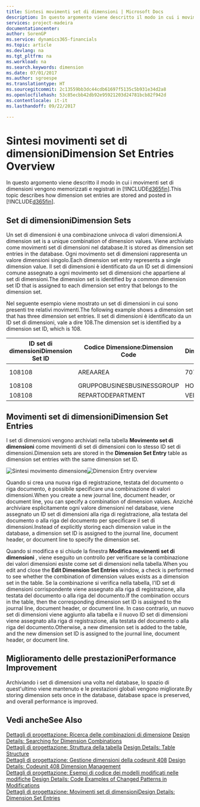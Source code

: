 ```yaml
---
title: Sintesi movimenti set di dimensioni | Microsoft Docs
description: In questo argomento viene descritto il modo in cui i movimenti set di dimensioni vengono memorizzati e registrati in [!INCLUDE[d365fin](includes/d365fin_md.md)].
services: project-madeira
documentationcenter: 
author: SorenGP
ms.service: dynamics365-financials
ms.topic: article
ms.devlang: na
ms.tgt_pltfrm: na
ms.workload: na
ms.search.keywords: dimension
ms.date: 07/01/2017
ms.author: sgroespe
ms.translationtype: HT
ms.sourcegitcommit: 2c13559bb3dc44cdb61697f5135c5b931e34d2a8
ms.openlocfilehash: 53c85ecbb42db92e95921203d24781bcb82f942d
ms.contentlocale: it-it
ms.lasthandoff: 09/22/2017

---
```

# <a name="dimension-set-entries-overview"></a><span data-ttu-id="a3b01-103">Sintesi movimenti set di dimensioni</span><span class="sxs-lookup"><span data-stu-id="a3b01-103">Dimension Set Entries Overview</span></span>
<span data-ttu-id="a3b01-104">In questo argomento viene descritto il modo in cui i movimenti set di dimensioni vengono memorizzati e registrati in [!INCLUDE[d365fin](includes/d365fin_md.md)].</span><span class="sxs-lookup"><span data-stu-id="a3b01-104">This topic describes how dimension set entries are stored and posted in [!INCLUDE[d365fin](includes/d365fin_md.md)].</span></span>  
  
## <a name="dimension-sets"></a><span data-ttu-id="a3b01-105">Set di dimensioni</span><span class="sxs-lookup"><span data-stu-id="a3b01-105">Dimension Sets</span></span>  
<span data-ttu-id="a3b01-106">Un set di dimensioni è una combinazione univoca di valori dimensioni.</span><span class="sxs-lookup"><span data-stu-id="a3b01-106">A dimension set is a unique combination of dimension values.</span></span> <span data-ttu-id="a3b01-107">Viene archiviato come movimenti set di dimensioni nel database.</span><span class="sxs-lookup"><span data-stu-id="a3b01-107">It is stored as dimension set entries in the database.</span></span> <span data-ttu-id="a3b01-108">Ogni movimento set di dimensioni rappresenta un valore dimensioni singolo.</span><span class="sxs-lookup"><span data-stu-id="a3b01-108">Each dimension set entry represents a single dimension value.</span></span> <span data-ttu-id="a3b01-109">Il set di dimensioni è identificato da un ID set di dimensioni comune assegnato a ogni movimento set di dimensioni che appartiene al set di dimensioni.</span><span class="sxs-lookup"><span data-stu-id="a3b01-109">The dimension set is identified by a common dimension set ID that is assigned to each dimension set entry that belongs to the dimension set.</span></span>  
  
<span data-ttu-id="a3b01-110">Nel seguente esempio viene mostrato un set di dimensioni in cui sono presenti tre relativi movimenti.</span><span class="sxs-lookup"><span data-stu-id="a3b01-110">The following example shows a dimension set that has three dimension set entries.</span></span> <span data-ttu-id="a3b01-111">Il set di dimensioni è identificato da un ID set di dimensioni, vale a dire 108.</span><span class="sxs-lookup"><span data-stu-id="a3b01-111">The dimension set is identified by a dimension set ID, which is 108.</span></span>  
  
|<span data-ttu-id="a3b01-112">ID set di dimensioni</span><span class="sxs-lookup"><span data-stu-id="a3b01-112">Dimension Set ID</span></span>|<span data-ttu-id="a3b01-113">Codice Dimensione:</span><span class="sxs-lookup"><span data-stu-id="a3b01-113">Dimension Code</span></span>|<span data-ttu-id="a3b01-114">Codice Valore Dimensioni:</span><span class="sxs-lookup"><span data-stu-id="a3b01-114">Dimension Value Code</span></span>|<span data-ttu-id="a3b01-115">Nome valore dimensioni</span><span class="sxs-lookup"><span data-stu-id="a3b01-115">Dimension Value Name</span></span>|  
|----------------------|--------------------|--------------------------|--------------------------|  
|<span data-ttu-id="a3b01-116">108</span><span class="sxs-lookup"><span data-stu-id="a3b01-116">108</span></span>|<span data-ttu-id="a3b01-117">AREA</span><span class="sxs-lookup"><span data-stu-id="a3b01-117">AREA</span></span>|<span data-ttu-id="a3b01-118">70</span><span class="sxs-lookup"><span data-stu-id="a3b01-118">70</span></span>|<span data-ttu-id="a3b01-119">Nord America</span><span class="sxs-lookup"><span data-stu-id="a3b01-119">America North</span></span>|  
|<span data-ttu-id="a3b01-120">108</span><span class="sxs-lookup"><span data-stu-id="a3b01-120">108</span></span>|<span data-ttu-id="a3b01-121">GRUPPOBUSINES</span><span class="sxs-lookup"><span data-stu-id="a3b01-121">BUSINESSGROUP</span></span>|<span data-ttu-id="a3b01-122">HOME</span><span class="sxs-lookup"><span data-stu-id="a3b01-122">HOME</span></span>|<span data-ttu-id="a3b01-123">Home</span><span class="sxs-lookup"><span data-stu-id="a3b01-123">Home</span></span>|  
|<span data-ttu-id="a3b01-124">108</span><span class="sxs-lookup"><span data-stu-id="a3b01-124">108</span></span>|<span data-ttu-id="a3b01-125">REPARTO</span><span class="sxs-lookup"><span data-stu-id="a3b01-125">DEPARTMENT</span></span>|<span data-ttu-id="a3b01-126">VENDITE</span><span class="sxs-lookup"><span data-stu-id="a3b01-126">SALES</span></span>|<span data-ttu-id="a3b01-127">Vendite</span><span class="sxs-lookup"><span data-stu-id="a3b01-127">Sales</span></span>|  
  
## <a name="dimension-set-entries"></a><span data-ttu-id="a3b01-128">Movimenti set di dimensioni</span><span class="sxs-lookup"><span data-stu-id="a3b01-128">Dimension Set Entries</span></span>  
<span data-ttu-id="a3b01-129">I set di dimensioni vengono archiviati nella tabella **Movimento set di dimensioni** come movimenti di set di dimensioni con lo stesso ID set di dimensioni.</span><span class="sxs-lookup"><span data-stu-id="a3b01-129">Dimension sets are stored in the **Dimension Set Entry** table as dimension set entries with the same dimension set ID.</span></span>  
  
<span data-ttu-id="a3b01-130">![Sintesi movimento dimensione](media/dimensionentrynav7.png "DimensionEntryNAV7")</span><span class="sxs-lookup"><span data-stu-id="a3b01-130">![Dimension Entry overview](media/dimensionentrynav7.png "DimensionEntryNAV7")</span></span>  
  
<span data-ttu-id="a3b01-131">Quando si crea una nuova riga di registrazione, testata del documento o riga documento, è possibile specificare una combinazione di valori dimensioni.</span><span class="sxs-lookup"><span data-stu-id="a3b01-131">When you create a new journal line, document header, or document line, you can specify a combination of dimension values.</span></span> <span data-ttu-id="a3b01-132">Anziché archiviare esplicitamente ogni valore dimensioni nel database, viene assegnato un ID set di dimensioni alla riga di registrazione, alla testata del documento o alla riga del documento per specificare il set di dimensioni.</span><span class="sxs-lookup"><span data-stu-id="a3b01-132">Instead of explicitly storing each dimension value in the database, a dimension set ID is assigned to the journal line, document header, or document line to specify the dimension set.</span></span>  
  
<span data-ttu-id="a3b01-133">Quando si modifica e si chiude la finestra **Modifica movimenti set di dimensioni** , viene eseguito un controllo per verificare se la combinazione dei valori dimensioni esiste come set di dimensioni nella tabella.</span><span class="sxs-lookup"><span data-stu-id="a3b01-133">When you edit and close the **Edit Dimension Set Entries** window, a check is performed to see whether the combination of dimension values exists as a dimension set in the table.</span></span> <span data-ttu-id="a3b01-134">Se la combinazione si verifica nella tabella, l'ID set di dimensioni corrispondente viene assegnato alla riga di registrazione, alla testata del documento o alla riga del documento.</span><span class="sxs-lookup"><span data-stu-id="a3b01-134">If the combination occurs in the table, then the corresponding dimension set ID is assigned to the journal line, document header, or document line.</span></span> <span data-ttu-id="a3b01-135">In caso contrario, un nuovo set di dimensioni viene aggiunto alla tabella e il nuovo ID set di dimensioni viene assegnato alla riga di registrazione, alla testata del documento o alla riga del documento.</span><span class="sxs-lookup"><span data-stu-id="a3b01-135">Otherwise, a new dimension set is added to the table, and the new dimension set ID is assigned to the journal line, document header, or document line.</span></span>  
  
## <a name="performance-improvement"></a><span data-ttu-id="a3b01-136">Miglioramento delle prestazioni</span><span class="sxs-lookup"><span data-stu-id="a3b01-136">Performance Improvement</span></span>  
<span data-ttu-id="a3b01-137">Archiviando i set di dimensioni una volta nel database, lo spazio di quest'ultimo viene mantenuto e le prestazioni globali vengono migliorate.</span><span class="sxs-lookup"><span data-stu-id="a3b01-137">By storing dimension sets once in the database, database space is preserved, and overall performance is improved.</span></span>  
  
## <a name="see-also"></a><span data-ttu-id="a3b01-138">Vedi anche</span><span class="sxs-lookup"><span data-stu-id="a3b01-138">See Also</span></span>  
<span data-ttu-id="a3b01-139">[Dettagli di progettazione: Ricerca delle combinazioni di dimensione](design-details-searching-for-dimension-combinations.md) </span><span class="sxs-lookup"><span data-stu-id="a3b01-139">[Design Details: Searching for Dimension Combinations](design-details-searching-for-dimension-combinations.md) </span></span>  
<span data-ttu-id="a3b01-140">[Dettagli di progettazione: Struttura della tabella](design-details-table-structure.md) </span><span class="sxs-lookup"><span data-stu-id="a3b01-140">[Design Details: Table Structure](design-details-table-structure.md) </span></span>  
<span data-ttu-id="a3b01-141">[Dettagli di progettazione: Gestione dimensioni della codeunit 408](design-details-codeunit-408-dimension-management.md) </span><span class="sxs-lookup"><span data-stu-id="a3b01-141">[Design Details: Codeunit 408 Dimension Management](design-details-codeunit-408-dimension-management.md) </span></span>  
<span data-ttu-id="a3b01-142">[Dettagli di progettazione: Esempi di codice dei modelli modificati nelle modifiche](design-details-code-examples-of-changed-patterns-in-modifications.md) </span><span class="sxs-lookup"><span data-stu-id="a3b01-142">[Design Details: Code Examples of Changed Patterns in Modifications](design-details-code-examples-of-changed-patterns-in-modifications.md) </span></span>  
[<span data-ttu-id="a3b01-143">Dettagli di progettazione: Movimenti set di dimensioni</span><span class="sxs-lookup"><span data-stu-id="a3b01-143">Design Details: Dimension Set Entries</span></span>](design-details-dimension-set-entries.md)   

